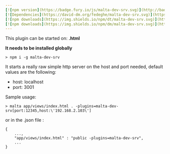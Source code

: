 ```yaml
---
[![npm version](https://badge.fury.io/js/malta-dev-srv.svg)](http://badge.fury.io/js/malta-dev-srv)
[![Dependencies](https://david-dm.org/fedeghe/malta-dev-srv.svg)](https://david-dm.org/fedeghe/malta-dev-srv)
[![npm downloads](https://img.shields.io/npm/dt/malta-dev-srv.svg)](https://npmjs.org/package/malta-dev-srv)
[![npm downloads](https://img.shields.io/npm/dm/malta-dev-srv.svg)](https://npmjs.org/package/malta-dev-srv)  
---  
```


This plugin can be started on: **.html**

**It needs to be installed globally**

`> npm i -g malta-dev-srv`  

It starts a really raw simple http server on the host and port needed, default values are the following:
- host: localhost
- port: 3001


Sample usage:  
```
> malta app/views/index.html . -plugins=malta-dev-srv[port:12345,host:\'192.168.2.103\']
```
or in the .json file :
```
{
    ...,
    "app/views/index.html" : "public -plugins=malta-dev-srv",
    ...
}
```
